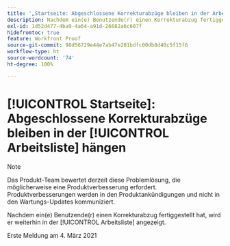 ```yaml
---
title: '„Startseite: Abgeschlossene Korrekturabzüge bleiben in der Arbeitsliste hängen“'
description: Nachdem ein(e) Benutzende(r) einen Korrekturabzug fertiggestellt hat, wird er weiterhin in der [!UICONTROL Arbeitsliste] angezeigt.
exl-id: 1d52d477-4ba9-4a64-a91d-26682a6c607f
hidefromtoc: true
feature: Workfront Proof
source-git-commit: 98d56729e44e7ab47e201bdfc00db8d40c5f15f6
workflow-type: ht
source-wordcount: '74'
ht-degree: 100%

---
```


# [!UICONTROL Startseite]: Abgeschlossene Korrekturabzüge bleiben in der [!UICONTROL Arbeitsliste] hängen

<!-- Do not change this note unless told to by Daniel Sipos-->

>[!NOTE]
>
>Das Produkt-Team bewertet derzeit diese Problemlösung, die möglicherweise eine Produktverbesserung erfordert. Produktverbesserungen werden in den Produktankündigungen und nicht in den Wartungs-Updates kommuniziert.

Nachdem ein(e) Benutzende(r) einen Korrekturabzug fertiggestellt hat, wird er weiterhin in der [!UICONTROL Arbeitsliste] angezeigt.

Erste Meldung am 4. März 2021

